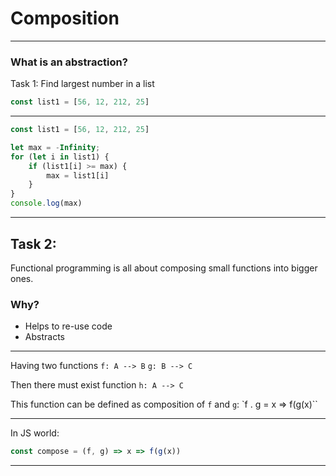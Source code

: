 
# Composition
---
### What is an abstraction?

Task 1: Find largest number in a list
```javascript
const list1 = [56, 12, 212, 25]
```
---
```javascript
const list1 = [56, 12, 212, 25]

let max = -Infinity;
for (let i in list1) {
	if (list1[i] >= max) {
		max = list1[i]
	}
}
console.log(max)
```
___
Task 2: 
---
Functional programming is all about composing small functions into bigger ones.

### Why?
* Helps to re-use code
* Abstracts 

---

Having two functions
`f: A --> B`
`g: B --> C`

Then there must exist function `h: A --> C`

This function can be defined as composition of `f` and `g`:
`f . g = x => f(g(x)``

---
In JS world:

```javascript
const compose = (f, g) => x => f(g(x))
```


---
<!--stackedit_data:
eyJoaXN0b3J5IjpbMTU0ODc0OTAyOCwtMTYwMjcxOTM4LDg2OT
Y0MDMxMCwtOTIwODk3MDAsLTEwODIwMjkwMDEsMTAxMTkzNjcz
NiwtNTMxMDc0ODM3LC0xNTUyNTc4MzE5LC0xOTI4NDQ1OTQ4XX
0=
-->